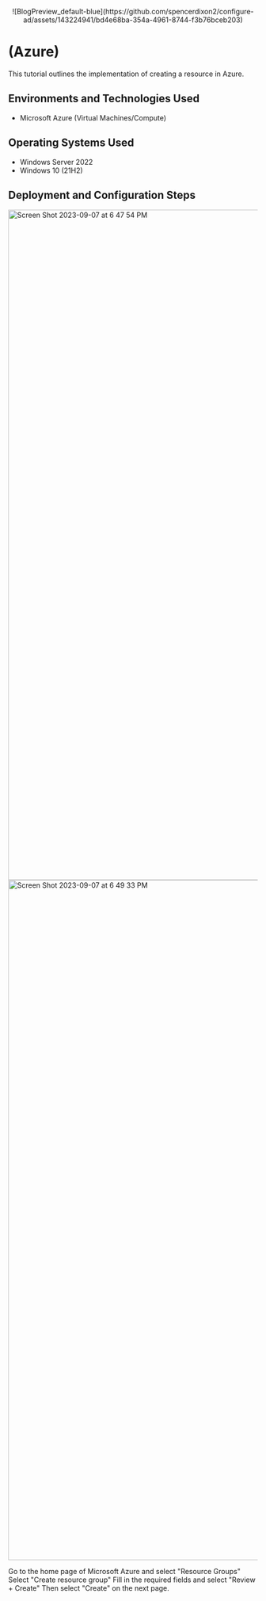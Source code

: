 <p align="center">
![BlogPreview_default-blue](https://github.com/spencerdixon2/configure-ad/assets/143224941/bd4e68ba-354a-4961-8744-f3b76bceb203)
<h1>(Azure)</h1>
This tutorial outlines the implementation of creating a resource in Azure.<br />




<h2>Environments and Technologies Used</h2>

- Microsoft Azure (Virtual Machines/Compute)


<h2>Operating Systems Used </h2>

- Windows Server 2022
- Windows 10 (21H2)



<h2>Deployment and Configuration Steps</h2>



<img width="1353" alt="Screen Shot 2023-09-07 at 6 47 54 PM" src="https://github.com/spencerdixon2/configure-ad/assets/143224941/4b8b34e3-53e7-4c1d-942e-9d57e8d33667">
<img width="1373" alt="Screen Shot 2023-09-07 at 6 49 33 PM" src="https://github.com/spencerdixon2/configure-ad/assets/143224941/3492ae67-ee3a-4673-8fe9-bbdd2fc018f2">



Go to the home page of Microsoft Azure and select "Resource Groups"
Select "Create resource group"
Fill in the required fields and select "Review + Create"
Then select "Create" on the next page.
